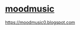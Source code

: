 # [moodmusic](https://drive.google.com/drive/folders/1bgv59UEim4grQ9N00rImF9zGSdef5I9L?usp=drive_link)
https://moodmusic0.blogspot.com
